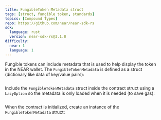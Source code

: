 ```yaml
---
title: FungibleToken Metadata struct
tags: [struct, fungible token, standards]
topics: [Compound Types]
repo: https://github.com/near/near-sdk-rs
sdk:
  language: rust
  version: near-sdk-rs@3.1.0
difficulty:
  near: 1
  language: 1
---
```


Fungible tokens can include metadata that is used to help display the token in the NEAR wallet. The `FungibleTokenMetadata` is defined as a struct (dictionary like data of key/value pairs):

```https://github.com/near/near-sdk-rs/blob/42f62384c3acd024829501ee86e480917da03896/near-contract-standards/src/fungible_token/metadata.rs#L7-L17
```

Include the `FungibleTokenMetadata` struct inside the contract struct using a `LazyOption` so the metadata is only loaded when it is needed (to save gas):

```https://github.com/near/near-sdk-rs/blob/master/examples/fungible-token/ft/src/lib.rs#L33-L36
```

When the contract is initialized, create an instance of the `FungibleTokenMetadata` struct:

```https://github.com/near/near-sdk-rs/blob/master/examples/fungible-token/ft/src/lib.rs#L51-L65
```
